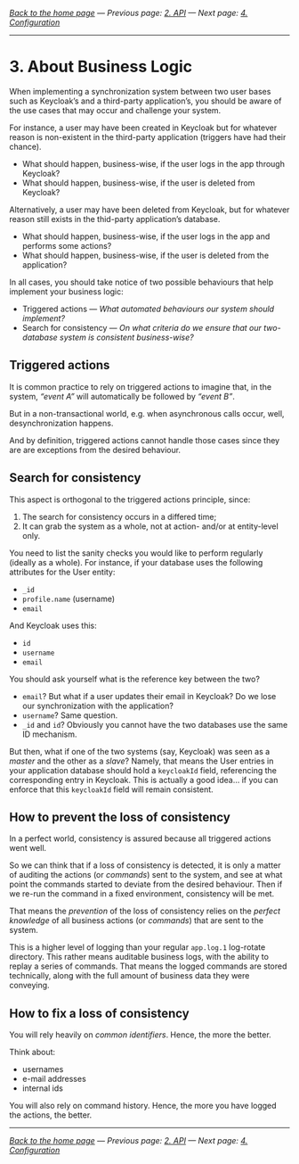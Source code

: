 _[Back to the home page](../README.md)
— Previous page: [2. API](./API.md)
— Next page: [4. Configuration](./Configuration.md)_


---

# 3. About Business Logic

When implementing a synchronization system
between
two user bases such as Keycloak’s and a
third-party application’s,
you should be aware of the use cases that may
occur and challenge your system.

For instance, a user may have been created in
Keycloak but for
whatever reason is non-existent in the
third-party application (triggers have had their
chance).

* What should happen, business-wise,
  if the user logs in the app
  through Keycloak?
* What should happen, business-wise,
  if the user is deleted from Keycloak?

Alternatively, a user may have been deleted from
Keycloak, but for whatever reason still exists
in the thid-party application’s database.

* What should happen, business-wise,
  if the user logs in the app
  and performs some actions?
* What should happen, business-wise,
  if the user is deleted from the application?
  
In all cases, you should take notice of two
possible behaviours that help implement your
business logic:

* Triggered actions — _What automated behaviours
  our system should implement?_
* Search for consistency — _On what criteria
  do we ensure that our two-database system
  is consistent business-wise?_

## Triggered actions

It is common practice to rely on triggered actions
to imagine that, in the system,
_“event A”_ will
automatically be followed by _“event B”_.

But in a non-transactional world, e.g. when
asynchronous calls occur, well,
desynchronization happens.

And by definition, triggered actions cannot handle
those cases since they are
are exceptions from the
desired behaviour.

## Search for consistency

This aspect is orthogonal to the triggered actions
principle, since:

1. The search for consistency occurs in a differed time;
2. It can grab the system as a whole, not at
   action- and/or at entity-level only.

You need to list the sanity checks you would like
to perform regularly (ideally as a whole). For instance,
if your database uses the following attributes for
the User entity:

* `_id`
* `profile.name` (username)
* `email`

And Keycloak uses this:

* `id`
* `username`
* `email`

You should ask yourself what is the reference key
between the two?

* `email`? But what if a user updates their email in
  Keycloak? Do we lose our synchronization with the
  application?
* `username`? Same question.
* `_id` and `id`? Obviously you cannot have the two
  databases use the same ID mechanism.
  
But then, what if one of the two systems (say, Keycloak)
was seen as a _master_ and the other as a _slave_?
Namely, that means the User entries in your application
database
should hold a `keycloakId` field, referencing the
corresponding entry in Keycloak. This is actually
a good idea… if you can enforce that this `keycloakId`
field
will remain consistent.

## How to prevent the loss of consistency

In a perfect world, consistency is assured because
all triggered actions went well.

So we can think that if a loss of consistency is
detected, it is only a matter of auditing the
actions (or _commands_) sent to the system, and
see at what point the commands started to deviate
from the desired behaviour. Then if we re-run the
command in a fixed environment, consistency will
be met.

That means the _prevention_ of the loss of
consistency relies on the _perfect knowledge_
of all business actions (or _commands_) that
are sent to the system.

This is a higher level of logging than your
regular
`app.log.1` log-rotate directory. This 
rather means
auditable business logs, with the ability to
replay a series of commands.
That means the
logged commands are stored technically,
along with the full
amount of business data they were conveying.


## How to fix a loss of consistency


You will rely heavily on _common identifiers_.
Hence, the more the better.

Think about:

* usernames
* e-mail addresses
* internal ids

You will also rely on command history. Hence,
the more you have logged the actions, the better.



---

_[Back to the home page](../README.md)
— Previous page: [2. API](./API.md)
— Next page: [4. Configuration](./Configuration.md)_

